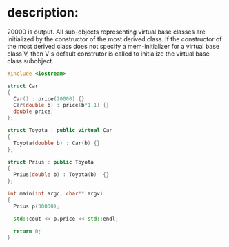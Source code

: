 # description: 
 20000 is output.
All sub-objects representing virtual base classes are initialized by the constructor of the most derived class.  If the constructor of the most derived class does not specify a mem-initializer for a virtual base class V, then V's default construtor is called to initialize the virtual base class subobject.
```C++ runnable
#include <iostream>

struct Car
{
  Car() : price(20000) {}
  Car(double b) : price(b*1.1) {}
  double price;
};

struct Toyota : public virtual Car
{
  Toyota(double b) : Car(b) {}
};

struct Prius : public Toyota
{
  Prius(double b) : Toyota(b)  {}
};

int main(int argc, char** argv)
{
  Prius p(30000);

  std::cout << p.price << std::endl;

  return 0;
}
```
